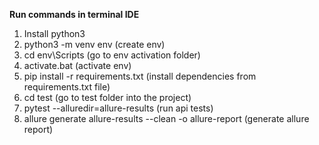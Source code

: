**Run commands in terminal IDE**
1. Install python3
2. python3 -m venv env (create env)
3. cd env\Scripts (go to env activation folder)
4. activate.bat (activate env)
5. pip install -r requirements.txt (install dependencies from requirements.txt file)
6. cd test (go to test folder into the project)
7. pytest --alluredir=allure-results (run api tests)
8. allure generate allure-results --clean -o allure-report (generate allure report)
